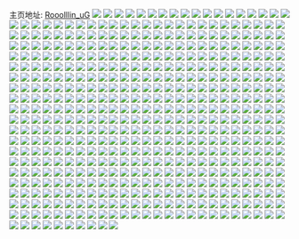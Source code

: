 主页地址: [Rooolllin_uG](https://weibo.com/u/6023566792) 
![](https://wx4.sinaimg.cn/mw2000/006zEgT6ly1h9jhu67exhj30u01syq87.jpg) 
![](https://wx4.sinaimg.cn/mw2000/006zEgT6ly1h8wgdpa8ezj30u01he480.jpg) 
![](https://wx4.sinaimg.cn/mw2000/006zEgT6ly1h8wgdpn6saj30u01hdguq.jpg) 
![](https://wx4.sinaimg.cn/mw2000/006zEgT6ly1h8wgdq100tj30u01hdk0t.jpg) 
![](https://wx4.sinaimg.cn/mw2000/006zEgT6ly1h8wgdqebq6j30u01hcdpf.jpg) 
![](https://wx4.sinaimg.cn/mw2000/006zEgT6ly1h8wgdqp7wwj30u01hd120.jpg) 
![](https://wx4.sinaimg.cn/mw2000/006zEgT6ly1h8vi0kb7nsj30u0191n43.jpg) 
![](https://wx4.sinaimg.cn/mw2000/006zEgT6ly1h8vi0ko0rwj30u01hcqaw.jpg) 
![](https://wx4.sinaimg.cn/mw2000/006zEgT6ly1h8vi0jz0c9j30u01hcaiv.jpg) 
![](https://wx4.sinaimg.cn/mw2000/006zEgT6ly1h8vi0kyejnj30u01hcjzp.jpg) 
![](https://wx4.sinaimg.cn/mw2000/006zEgT6ly1h8tuidoq01j30u05t04qp.jpg) 
![](https://wx4.sinaimg.cn/mw2000/006zEgT6ly1h8tuief4jqj30u05mohdt.jpg) 
![](https://wx4.sinaimg.cn/mw2000/006zEgT6ly1h8tuifnh0gj30u06w2kjl.jpg) 
![](https://wx4.sinaimg.cn/mw2000/006zEgT6ly1h8tuige61kj30u04on4qp.jpg) 
![](https://wx4.sinaimg.cn/mw2000/006zEgT6ly1h8tuicgjerj30u05bab29.jpg) 
![](https://wx4.sinaimg.cn/mw2000/006zEgT6ly1h8tuih4ugjj30so7psqv5.jpg) 
![](https://wx4.sinaimg.cn/mw2000/006zEgT6ly1h8tuihpcypj30u04u67wh.jpg) 
![](https://wx4.sinaimg.cn/mw2000/006zEgT6ly1h8tuiib3uhj30u050j4qp.jpg) 
![](https://wx4.sinaimg.cn/mw2000/006zEgT6ly1h8tuiin8q9j30u01tl48p.jpg) 
![](https://wx4.sinaimg.cn/mw2000/006zEgT6ly1h8t6udh1btj30u01sy110.jpg) 
![](https://wx4.sinaimg.cn/mw2000/006zEgT6ly1h8mfc9yn4bj30u0191aez.jpg) 
![](https://wx4.sinaimg.cn/mw2000/006zEgT6ly1h8mfcakjy1j30u0191gqn.jpg) 
![](https://wx4.sinaimg.cn/mw2000/006zEgT6ly1h8mfc9qcymj30u01910xr.jpg) 
![](https://wx4.sinaimg.cn/mw2000/006zEgT6ly1h8mfca6ag9j30u0191wk0.jpg) 
![](https://wx4.sinaimg.cn/mw2000/006zEgT6ly1h8mfcasmvuj30u02c749d.jpg) 
![](https://wx4.sinaimg.cn/mw2000/006zEgT6ly1h8mfcb3xmfj30u0191afq.jpg) 
![](https://wx4.sinaimg.cn/mw2000/006zEgT6ly1h8mfcbbc1wj30u0191tdq.jpg) 
![](https://wx4.sinaimg.cn/mw2000/006zEgT6ly1h8mfcbhcbej30u0191gqq.jpg) 
![](https://wx4.sinaimg.cn/mw2000/006zEgT6ly1h8mfcboco1j30u0192af2.jpg) 
![](https://wx4.sinaimg.cn/mw2000/006zEgT6ly1h8fg20mrgqj30wi0hy7d1.jpg) 
![](https://wx4.sinaimg.cn/mw2000/006zEgT6ly1h8d0o6sn73j30u0140n4c.jpg) 
![](https://wx4.sinaimg.cn/mw2000/006zEgT6ly1h8d0o71f8mj30u0140wlo.jpg) 
![](https://wx4.sinaimg.cn/mw2000/006zEgT6ly1h8d0o7ftoyj30u014045t.jpg) 
![](https://wx4.sinaimg.cn/mw2000/006zEgT6ly1h8d0o6j3i5j30u0140tfg.jpg) 
![](https://wx4.sinaimg.cn/mw2000/006zEgT6ly1h8d0o7q8v3j30u0140gsu.jpg) 
![](https://wx4.sinaimg.cn/mw2000/006zEgT6ly1h8d0o822ijj30u0140dn9.jpg) 
![](https://wx4.sinaimg.cn/mw2000/006zEgT6ly1h8d0o8bwu6j30u0140aiz.jpg) 
![](https://wx4.sinaimg.cn/mw2000/006zEgT6ly1h8d0o8mvpkj30u014045w.jpg) 
![](https://wx4.sinaimg.cn/mw2000/006zEgT6ly1h8d0o9jq2xj30u0197acq.jpg) 
![](https://wx4.sinaimg.cn/mw2000/006zEgT6ly1h8d0o9y1s0j30u00u0why.jpg) 
![](https://wx4.sinaimg.cn/mw2000/006zEgT6ly1h8d0oa7hi2j30u0191tc3.jpg) 
![](https://wx4.sinaimg.cn/mw2000/006zEgT6ly1h8d0oah7zaj30u01400yp.jpg) 
![](https://wx4.sinaimg.cn/mw2000/006zEgT6ly1h8d0oapyrfj30u0140tf7.jpg) 
![](https://wx4.sinaimg.cn/mw2000/006zEgT6ly1h7ucoxz7l9j30sg0sgq68.jpg) 
![](https://wx4.sinaimg.cn/mw2000/006zEgT6ly1h7le44exfhj320m30y7wh.jpg) 
![](https://wx4.sinaimg.cn/mw2000/006zEgT6ly1h7le46j6uoj31mh2fq4qp.jpg) 
![](https://wx4.sinaimg.cn/mw2000/006zEgT6ly1h7le47hzvdj31mj2fse1c.jpg) 
![](https://wx4.sinaimg.cn/mw2000/006zEgT6ly1h7le48pog2j323u35se81.jpg) 
![](https://wx4.sinaimg.cn/mw2000/006zEgT6ly1h7le439o26j320y31hhdt.jpg) 
![](https://wx4.sinaimg.cn/mw2000/006zEgT6ly1h7le49n3u9j31uo2s27wh.jpg) 
![](https://wx4.sinaimg.cn/mw2000/006zEgT6ly1h7le4aq7m9j323u35s4qp.jpg) 
![](https://wx4.sinaimg.cn/mw2000/006zEgT6ly1h7le4bqa7qj31hv28t7oe.jpg) 
![](https://wx4.sinaimg.cn/mw2000/006zEgT6ly1h7le4cksayj31if29nnh8.jpg) 
![](https://wx4.sinaimg.cn/mw2000/006zEgT6ly1h6upefux8nj30u0191abv.jpg) 
![](https://wx4.sinaimg.cn/mw2000/006zEgT6ly1h6upeg5aq7j30u0191wgh.jpg) 
![](https://wx4.sinaimg.cn/mw2000/006zEgT6ly1h6upegg8zpj30u0191jxw.jpg) 
![](https://wx4.sinaimg.cn/mw2000/006zEgT6ly1h6upegyr6jj30u0191wg5.jpg) 
![](https://wx4.sinaimg.cn/mw2000/006zEgT6ly1h6upeh90wij30u0191n28.jpg) 
![](https://wx4.sinaimg.cn/mw2000/006zEgT6ly1h6upehkj3zj30u0191n23.jpg) 
![](https://wx4.sinaimg.cn/mw2000/006zEgT6ly1h6upei8yx3j30u0191afh.jpg) 
![](https://wx4.sinaimg.cn/mw2000/006zEgT6ly1h6upeincaej30u0190n2v.jpg) 
![](https://wx4.sinaimg.cn/mw2000/006zEgT6ly1h6upej523pj30u01910ui.jpg) 
![](https://wx4.sinaimg.cn/mw2000/006zEgT6ly1h6upekbw7zj30u0693gwo.jpg) 
![](https://wx4.sinaimg.cn/mw2000/006zEgT6ly1h6upelmamfj30u0693wnw.jpg) 
![](https://wx4.sinaimg.cn/mw2000/006zEgT6ly1h6upemxxm4j30u06931kx.jpg) 
![](https://wx4.sinaimg.cn/mw2000/006zEgT6ly1h6upepopc4j30u06921kx.jpg) 
![](https://wx4.sinaimg.cn/mw2000/006zEgT6ly1h6upefdxrij30u03r218n.jpg) 
![](https://wx4.sinaimg.cn/mw2000/006zEgT6ly1h6upeqcqj2j30u03qvdxb.jpg) 
![](https://wx4.sinaimg.cn/mw2000/006zEgT6ly1h6upeqxbeaj30u01o6n5d.jpg) 
![](https://wx4.sinaimg.cn/mw2000/006zEgT6ly1h6uperjauoj30u01ocn08.jpg) 
![](https://wx4.sinaimg.cn/mw2000/006zEgT6ly1h6upeocfhuj30u01oigvn.jpg) 
![](https://wx4.sinaimg.cn/mw2000/006zEgT6ly1h6s6r3s34yj30up1a2qhn.jpg) 
![](https://wx4.sinaimg.cn/mw2000/006zEgT6ly1h6s6r4dw86j30ui19r7i9.jpg) 
![](https://wx4.sinaimg.cn/mw2000/006zEgT6ly1h6s6r57lyrj31a61pkkge.jpg) 
![](https://wx4.sinaimg.cn/mw2000/006zEgT6ly1h6s6r62wsij31b61qwkhn.jpg) 
![](https://wx4.sinaimg.cn/mw2000/006zEgT6ly1h6cr8wcwwnj30u0140wi5.jpg) 
![](https://wx4.sinaimg.cn/mw2000/006zEgT6ly1h6cr8wqbjzj30u0140juy.jpg) 
![](https://wx4.sinaimg.cn/mw2000/006zEgT6ly1h6cr8x4lsjj30u0140gmc.jpg) 
![](https://wx4.sinaimg.cn/mw2000/006zEgT6ly1h6cr8w39xcj30sd11stbl.jpg) 
![](https://wx4.sinaimg.cn/mw2000/006zEgT6ly1h6cr8xetmoj30r610779e.jpg) 
![](https://wx4.sinaimg.cn/mw2000/006zEgT6ly1h6cr8xvnvrj30sr12dq89.jpg) 
![](https://wx4.sinaimg.cn/mw2000/006zEgT6ly1h6cr8y47uzj30u0140gmm.jpg) 
![](https://wx4.sinaimg.cn/mw2000/006zEgT6ly1h6cr8yfvs5j30rd10i0xe.jpg) 
![](https://wx4.sinaimg.cn/mw2000/006zEgT6ly1h6cr8ynr8kj30u0140dgj.jpg) 
![](https://wx4.sinaimg.cn/mw2000/006zEgT6ly1h5z3mgdjw7j30u01a1zo1.jpg) 
![](https://wx4.sinaimg.cn/mw2000/006zEgT6ly1h5z3mgqxq6j31d40u0tj4.jpg) 
![](https://wx4.sinaimg.cn/mw2000/006zEgT6ly1h5z3mh22zzj31900u0q68.jpg) 
![](https://wx4.sinaimg.cn/mw2000/006zEgT6ly1h5z3mhef9zj31900u0jz8.jpg) 
![](https://wx4.sinaimg.cn/mw2000/006zEgT6ly1h5z3mhluaej30u0191n58.jpg) 
![](https://wx4.sinaimg.cn/mw2000/006zEgT6ly1h5z3mhuoqsj30u0191gpv.jpg) 
![](https://wx4.sinaimg.cn/mw2000/006zEgT6ly1h5z3mjdeijj31910u0aer.jpg) 
![](https://wx4.sinaimg.cn/mw2000/006zEgT6ly1h5z3mfyghxj31900u0dk9.jpg) 
![](https://wx4.sinaimg.cn/mw2000/006zEgT6ly1h5z3mjlc8tj31910u0k00.jpg) 
![](https://wx4.sinaimg.cn/mw2000/006zEgT6ly1h5z3mjsl64j31910u0gvy.jpg) 
![](https://wx4.sinaimg.cn/mw2000/006zEgT6ly1h5z3mk2lisj30u0191gqo.jpg) 
![](https://wx4.sinaimg.cn/mw2000/006zEgT6ly1h5z3mkarwqj30u0140wfr.jpg) 
![](https://wx4.sinaimg.cn/mw2000/006zEgT6ly1h5z3mklr5fj30u0190jtt.jpg) 
![](https://wx4.sinaimg.cn/mw2000/006zEgT6ly1h5z3mkw6kbj30u0191wgm.jpg) 
![](https://wx4.sinaimg.cn/mw2000/006zEgT6ly1h5z3ml8z1pj30u0191mzm.jpg) 
![](https://wx4.sinaimg.cn/mw2000/006zEgT6ly1h5z3mljnfdj31910u07am.jpg) 
![](https://wx4.sinaimg.cn/mw2000/006zEgT6ly1h5z3mlsw7rj31910u0wn1.jpg) 
![](https://wx4.sinaimg.cn/mw2000/006zEgT6ly1h5z3mm7mqwj30u019141l.jpg) 
![](https://wx4.sinaimg.cn/mw2000/006zEgT6ly1h5z39kps9lj30sd0sdmxx.jpg) 
![](https://wx4.sinaimg.cn/mw2000/006zEgT6ly1h5u8pwve1yj314g0m8dly.jpg) 
![](https://wx4.sinaimg.cn/mw2000/006zEgT6ly1h5sox1q02cj30u0190dp3.jpg) 
![](https://wx4.sinaimg.cn/mw2000/006zEgT6ly1h5sfnh3hkdj30u010qwmd.jpg) 
![](https://wx4.sinaimg.cn/mw2000/006zEgT6ly1h5nweuesdmj30n00zxn0n.jpg) 
![](https://wx4.sinaimg.cn/mw2000/006zEgT6ly1h5kfwy6155j30n00hbq4w.jpg) 
![](https://wx4.sinaimg.cn/mw2000/006zEgT6ly1h5kfwxwwphj30n00b4wfl.jpg) 
![](https://wx4.sinaimg.cn/mw2000/006zEgT6ly1h5ixl3jeo7j30qf1ay78j.jpg) 
![](https://wx4.sinaimg.cn/mw2000/006zEgT6gy1h55csj6ie8j30u00u0jvy.jpg) 
![](https://wx4.sinaimg.cn/mw2000/006zEgT6gy1h54ctsoqm4j30n00f60ui.jpg) 
![](https://wx4.sinaimg.cn/mw2000/006zEgT6gy1h51z7jd6csj30sc0scwgw.jpg) 
![](https://wx4.sinaimg.cn/mw2000/006zEgT6gy1h51z7jt747j30mt0mtdin.jpg) 
![](https://wx4.sinaimg.cn/mw2000/006zEgT6ly1h50zhrwa53j31fb24y4qp.jpg) 
![](https://wx4.sinaimg.cn/mw2000/006zEgT6ly1h50zhsxtdpj31fj25a4qp.jpg) 
![](https://wx4.sinaimg.cn/mw2000/006zEgT6ly1h50zhtkyc0j31fo25j1kx.jpg) 
![](https://wx4.sinaimg.cn/mw2000/006zEgT6ly1h50zhv4sjhj31fn25g4qp.jpg) 
![](https://wx4.sinaimg.cn/mw2000/006zEgT6ly1h50zhw24udj31fn25h4qp.jpg) 
![](https://wx4.sinaimg.cn/mw2000/006zEgT6ly1h50zhr1gssj31fa24x4qp.jpg) 
![](https://wx4.sinaimg.cn/mw2000/006zEgT6ly1h50zhwwfavj31g52684qp.jpg) 
![](https://wx4.sinaimg.cn/mw2000/006zEgT6ly1h50zhxk5gtj31f124j1kx.jpg) 
![](https://wx4.sinaimg.cn/mw2000/006zEgT6gy1h4xdblya2vj33402c0qv6.jpg) 
![](https://wx4.sinaimg.cn/mw2000/006zEgT6gy1h4xdbosxppj33402c0npe.jpg) 
![](https://wx4.sinaimg.cn/mw2000/006zEgT6gy1h4xdbsk8xlj33402c0qv6.jpg) 
![](https://wx4.sinaimg.cn/mw2000/006zEgT6ly1h4upnwn6r2j31y01gib29.jpg) 
![](https://wx4.sinaimg.cn/mw2000/006zEgT6ly1h4upnz03j9j3263263npe.jpg) 
![](https://wx4.sinaimg.cn/mw2000/006zEgT6ly1h4upnvaal5j31xx1xxhdu.jpg) 
![](https://wx4.sinaimg.cn/mw2000/006zEgT6ly1h4ufxyza5zj30er04i3yt.jpg) 
![](https://wx4.sinaimg.cn/mw2000/006zEgT6ly1h4torvhomcj30u018yqbb.jpg) 
![](https://wx4.sinaimg.cn/mw2000/006zEgT6ly1h4torw2lc7j30u018ygtt.jpg) 
![](https://wx4.sinaimg.cn/mw2000/006zEgT6ly1h4torwlgdjj30u0190tgu.jpg) 
![](https://wx4.sinaimg.cn/mw2000/006zEgT6ly1h4torxvd4bj30u019011a.jpg) 
![](https://wx4.sinaimg.cn/mw2000/006zEgT6ly1h4torz1vq2j30u01907cj.jpg) 
![](https://wx4.sinaimg.cn/mw2000/006zEgT6ly1h4kmh85r05j30cw06wt9e.jpg) 
![](https://wx4.sinaimg.cn/mw2000/006zEgT6ly1h4kgt7nhilj30lo12i43t.jpg) 
![](https://wx4.sinaimg.cn/mw2000/006zEgT6ly1h4g17chu95j30u00u0tdp.jpg) 
![](https://wx4.sinaimg.cn/mw2000/006zEgT6gy1h4eksf1h95j314j202h28.jpg) 
![](https://wx4.sinaimg.cn/mw2000/006zEgT6gy1h4eksg9fhvj314r20h7md.jpg) 
![](https://wx4.sinaimg.cn/mw2000/006zEgT6gy1h4eksgts2hj316l23ph5d.jpg) 
![](https://wx4.sinaimg.cn/mw2000/006zEgT6gy1h4ekseb8frj315921dh5n.jpg) 
![](https://wx4.sinaimg.cn/mw2000/006zEgT6ly1h4ad79c9x8j319z29q1f6.jpg) 
![](https://wx4.sinaimg.cn/mw2000/006zEgT6ly1h48ym8795xj315v15vtmv.jpg) 
![](https://wx4.sinaimg.cn/mw2000/006zEgT6ly1h41r8fcq3zj3195195tn1.jpg) 
![](https://wx4.sinaimg.cn/mw2000/006zEgT6ly1h3zq8k5dvzj30so0soq6o.jpg) 
![](https://wx4.sinaimg.cn/mw2000/006zEgT6ly1h3xg4572swj311t1hf4qp.jpg) 
![](https://wx4.sinaimg.cn/mw2000/006zEgT6ly1h3xg44478bj311t1hfe81.jpg) 
![](https://wx4.sinaimg.cn/mw2000/006zEgT6ly1h3xg4618qwj32c02c0hdt.jpg) 
![](https://wx4.sinaimg.cn/mw2000/006zEgT6ly1h3xg46iwrij30u00z9wmt.jpg) 
![](https://wx4.sinaimg.cn/mw2000/006zEgT6ly1h3kih0z07cj30jl0yt439.jpg) 
![](https://wx4.sinaimg.cn/mw2000/006zEgT6ly1h3kih0cmdrj30kw115tfl.jpg) 
![](https://wx4.sinaimg.cn/mw2000/006zEgT6ly1h3kih1os7uj30cv0uq41v.jpg) 
![](https://wx4.sinaimg.cn/mw2000/006zEgT6ly1h3kih20adnj30cj0r2dim.jpg) 
![](https://wx4.sinaimg.cn/mw2000/006zEgT6ly1h3kih2m0cfj30g00sg42r.jpg) 
![](https://wx4.sinaimg.cn/mw2000/006zEgT6ly1h3ev2w5a2gj314b1zoh9h.jpg) 
![](https://wx4.sinaimg.cn/mw2000/006zEgT6ly1h3ev2vocx4j315y22lx6k.jpg) 
![](https://wx4.sinaimg.cn/mw2000/006zEgT6ly1h3ev2wjhdyj30pp12j104.jpg) 
![](https://wx4.sinaimg.cn/mw2000/006zEgT6ly1h3ev2wzwhnj30sf16m0zp.jpg) 
![](https://wx4.sinaimg.cn/mw2000/006zEgT6ly1h3ev2xcj2rj30ms1cu107.jpg) 
![](https://wx4.sinaimg.cn/mw2000/006zEgT6ly1h3ev3870rfj317t17tk42.jpg) 
![](https://wx4.sinaimg.cn/mw2000/006zEgT6ly1h3ev38hwofj311y1bgwsh.jpg) 
![](https://wx4.sinaimg.cn/mw2000/006zEgT6ly1h3ev393a5uj30zh18c14c.jpg) 
![](https://wx4.sinaimg.cn/mw2000/006zEgT6ly1h3ev39ia76j30lb0sgwks.jpg) 
![](https://wx4.sinaimg.cn/mw2000/006zEgT6ly1h3934m1ojfj311x11xaeh.jpg) 
![](https://wx4.sinaimg.cn/mw2000/006zEgT6ly1h3934z1fl3j3341341b2a.jpg) 
![](https://wx4.sinaimg.cn/mw2000/006zEgT6ly1h3935afjvsj32c02c04qs.jpg) 
![](https://wx4.sinaimg.cn/mw2000/006zEgT6ly1h3935cjqasj30ns0nsk0d.jpg) 
![](https://wx4.sinaimg.cn/mw2000/006zEgT6ly1h2w2as71llj30wp17lgre.jpg) 
![](https://wx4.sinaimg.cn/mw2000/006zEgT6ly1h2w2asl4o2j30uw156433.jpg) 
![](https://wx4.sinaimg.cn/mw2000/006zEgT6ly1h2w2asyyp8j30r6107459.jpg) 
![](https://wx4.sinaimg.cn/mw2000/006zEgT6ly1h2w2atdnjyj30sr12d11b.jpg) 
![](https://wx4.sinaimg.cn/mw2000/006zEgT6ly1h2w2atnqtej30vr16cafo.jpg) 
![](https://wx4.sinaimg.cn/mw2000/006zEgT6ly1h2w2au2fmej30uo14wdlg.jpg) 
![](https://wx4.sinaimg.cn/mw2000/006zEgT6ly1h2w2auf21fj30sd11std1.jpg) 
![](https://wx4.sinaimg.cn/mw2000/006zEgT6ly1h2w2aurdijj30rd10i7af.jpg) 
![](https://wx4.sinaimg.cn/mw2000/006zEgT6ly1h2w2av3vhpj30wn17jteo.jpg) 
![](https://wx4.sinaimg.cn/mw2000/006zEgT6ly1h2w2avfaudj30vv16hgqs.jpg) 
![](https://wx4.sinaimg.cn/mw2000/006zEgT6ly1h2w2avscopj30su12ftg1.jpg) 
![](https://wx4.sinaimg.cn/mw2000/006zEgT6ly1h2w2aw4szcj30qh0za0zh.jpg) 
![](https://wx4.sinaimg.cn/mw2000/006zEgT6ly1h2qkctl1m5j318o1v04jx.jpg) 
![](https://wx4.sinaimg.cn/mw2000/006zEgT6ly1h2qkctybxkj30wf1cnqcs.jpg) 
![](https://wx4.sinaimg.cn/mw2000/006zEgT6ly1h2qkcub6rfj30w71cbdog.jpg) 
![](https://wx4.sinaimg.cn/mw2000/006zEgT6ly1h2qkcuv2c3j31b01yinfk.jpg) 
![](https://wx4.sinaimg.cn/mw2000/006zEgT6ly1h2qkcv8jimj30w61c97cv.jpg) 
![](https://wx4.sinaimg.cn/mw2000/006zEgT6ly1h2qkcvkiiuj30vs1boqb6.jpg) 
![](https://wx4.sinaimg.cn/mw2000/006zEgT6ly1h2qkcx6gmvj31ip32lx6q.jpg) 
![](https://wx4.sinaimg.cn/mw2000/006zEgT6ly1h2qkcxpovlj312k12k7hw.jpg) 
![](https://wx4.sinaimg.cn/mw2000/006zEgT6ly1h2qkcy96u4j30sg0sg7ce.jpg) 
![](https://wx4.sinaimg.cn/mw2000/006zEgT6ly1h2qkcyu7tmj311p1ebwu1.jpg) 
![](https://wx4.sinaimg.cn/mw2000/006zEgT6ly1h2qkczsh0hj313e1gl7lh.jpg) 
![](https://wx4.sinaimg.cn/mw2000/006zEgT6ly1h2qkd15qbtj31kv1kw1kx.jpg) 
![](https://wx4.sinaimg.cn/mw2000/006zEgT6ly1h2qkd2e3l7j31kw1kwno3.jpg) 
![](https://wx4.sinaimg.cn/mw2000/006zEgT6ly1h2qkd43j2hj31kv1kwu0m.jpg) 
![](https://wx4.sinaimg.cn/mw2000/006zEgT6ly1h2qkct2b8vj31kw1kwhbz.jpg) 
![](https://wx4.sinaimg.cn/mw2000/006zEgT6ly1h2limsqmc1j32bo33hqv5.jpg) 
![](https://wx4.sinaimg.cn/mw2000/006zEgT6ly1h2limufj4fj32b933lu0x.jpg) 
![](https://wx4.sinaimg.cn/mw2000/006zEgT6ly1h2limrp1mvj32c0340x6p.jpg) 
![](https://wx4.sinaimg.cn/mw2000/006zEgT6ly1h2limuypl8j30nl0vggrd.jpg) 
![](https://wx4.sinaimg.cn/mw2000/006zEgT6ly1h2limv9jgkj30o50w7tei.jpg) 
![](https://wx4.sinaimg.cn/mw2000/006zEgT6ly1h2limvslkyj30mu0ugwjn.jpg) 
![](https://wx4.sinaimg.cn/mw2000/006zEgT6ly1h2limw5x16j30ms0uejwh.jpg) 
![](https://wx4.sinaimg.cn/mw2000/006zEgT6ly1h2ksbktucjj30n01dsaq4.jpg) 
![](https://wx4.sinaimg.cn/mw2000/006zEgT6ly1h2g7paahohj31471z3e2i.jpg) 
![](https://wx4.sinaimg.cn/mw2000/006zEgT6ly1h2g7pmvz9sj314q1ysttp.jpg) 
![](https://wx4.sinaimg.cn/mw2000/006zEgT6ly1h2g7pf4v7lj30tp1ebk1a.jpg) 
![](https://wx4.sinaimg.cn/mw2000/006zEgT6ly1h2g7phbv8wj30rh1a2wnb.jpg) 
![](https://wx4.sinaimg.cn/mw2000/006zEgT6ly1h2g7p6igrcj31ke1ke7wh.jpg) 
![](https://wx4.sinaimg.cn/mw2000/006zEgT6ly1h2g7pjjjkij31ln1ln4qp.jpg) 
![](https://wx4.sinaimg.cn/mw2000/006zEgT6ly1h2g7pl2mhwj30xm1ef19s.jpg) 
![](https://wx4.sinaimg.cn/mw2000/006zEgT6ly1h2g7pdzmwlj30w61cah1v.jpg) 
![](https://wx4.sinaimg.cn/mw2000/006zEgT6ly1h2g7plrb0ej30ut1a813h.jpg) 
![](https://wx4.sinaimg.cn/mw2000/006zEgT6ly1h28xd0ycdjj31kw1kwk3r.jpg) 
![](https://wx4.sinaimg.cn/mw2000/006zEgT6ly1h1zygr3wohj30c80bpgls.jpg) 
![](https://wx4.sinaimg.cn/mw2000/006zEgT6ly1h1znfpbxaoj30gs0xvafo.jpg) 
![](https://wx4.sinaimg.cn/mw2000/006zEgT6ly1h1wooea4n9j323a21ub29.jpg) 
![](https://wx4.sinaimg.cn/mw2000/006zEgT6ly1h1uamrzyf7j315d15d11e.jpg) 
![](https://wx4.sinaimg.cn/mw2000/006zEgT6ly1h1uamsp4prj310710749t.jpg) 
![](https://wx4.sinaimg.cn/mw2000/006zEgT6ly1h1uamt389aj313d13ddp1.jpg) 
![](https://wx4.sinaimg.cn/mw2000/006zEgT6ly1h1uamuu3mfj31sr2p41ky.jpg) 
![](https://wx4.sinaimg.cn/mw2000/006zEgT6ly1h1uamwlpehj31po2ki7wi.jpg) 
![](https://wx4.sinaimg.cn/mw2000/006zEgT6ly1h1uamxok3vj31ne2h3u0x.jpg) 
![](https://wx4.sinaimg.cn/mw2000/006zEgT6ly1h1uamyft4bj31fp25jhdt.jpg) 
![](https://wx4.sinaimg.cn/mw2000/006zEgT6ly1h1uamtrq4dj31fn25g7wh.jpg) 
![](https://wx4.sinaimg.cn/mw2000/006zEgT6ly1h1u5gq5piuj31sd2oke81.jpg) 
![](https://wx4.sinaimg.cn/mw2000/006zEgT6ly1h1u5gr6kcbj31rw2nve81.jpg) 
![](https://wx4.sinaimg.cn/mw2000/006zEgT6ly1h1u5gryoc7j31t12pkhdt.jpg) 
![](https://wx4.sinaimg.cn/mw2000/006zEgT6ly1h1u5gsysswj31lz2eyu0x.jpg) 
![](https://wx4.sinaimg.cn/mw2000/006zEgT6ly1h1u5gu3ju0j31mb2fgx6p.jpg) 
![](https://wx4.sinaimg.cn/mw2000/006zEgT6ly1h1u5gvaaw5j31oz2jh7wi.jpg) 
![](https://wx4.sinaimg.cn/mw2000/006zEgT6ly1h1u5gwit0ij31pn2kg7wi.jpg) 
![](https://wx4.sinaimg.cn/mw2000/006zEgT6ly1h1u5gxmt9hj31qt2m71ky.jpg) 
![](https://wx4.sinaimg.cn/mw2000/006zEgT6ly1h1u5gyudjij31qy2mg7wi.jpg) 
![](https://wx4.sinaimg.cn/mw2000/006zEgT6ly1h1u5h325ngj31o62i91ky.jpg) 
![](https://wx4.sinaimg.cn/mw2000/006zEgT6ly1h1u5h4lcwlj31pl2kdu0x.jpg) 
![](https://wx4.sinaimg.cn/mw2000/006zEgT6ly1h1u5h6e0jjj31mi2fr000.jpg) 
![](https://wx4.sinaimg.cn/mw2000/006zEgT6ly1h1u5h7ptufj31pi2k9x6p.jpg) 
![](https://wx4.sinaimg.cn/mw2000/006zEgT6ly1h1u5ha7k0vj31mj2ftx6p.jpg) 
![](https://wx4.sinaimg.cn/mw2000/006zEgT6ly1h1u5hbp1xgj31ql2lvb29.jpg) 
![](https://wx4.sinaimg.cn/mw2000/006zEgT6ly1h1u5h1xdjhj31pm2kf4qp.jpg) 
![](https://wx4.sinaimg.cn/mw2000/006zEgT6ly1h1u5hcrtnrj31nh2h7x6p.jpg) 
![](https://wx4.sinaimg.cn/mw2000/006zEgT6ly1h1u5hf0un7j31p52jq7wi.jpg) 
![](https://wx4.sinaimg.cn/mw2000/006zEgT6ly1h1nfw2x5e0j30fh0rjq5d.jpg) 
![](https://wx4.sinaimg.cn/mw2000/006zEgT6ly1h1nfw38t8wj30fl0rq76n.jpg) 
![](https://wx4.sinaimg.cn/mw2000/006zEgT6ly1h1nfw3fkn9j30gl0tiwh6.jpg) 
![](https://wx4.sinaimg.cn/mw2000/006zEgT6ly1h1nfw3svqaj30hr0vkadr.jpg) 
![](https://wx4.sinaimg.cn/mw2000/006zEgT6ly1h1nfw43sxyj30hh0v2775.jpg) 
![](https://wx4.sinaimg.cn/mw2000/006zEgT6ly1h1nfw2jigcj30hj0v5mzy.jpg) 
![](https://wx4.sinaimg.cn/mw2000/006zEgT6ly1h1nfw4ej02j30hh0v2juc.jpg) 
![](https://wx4.sinaimg.cn/mw2000/006zEgT6ly1h1nfw4qla5j30gk0tfq5g.jpg) 
![](https://wx4.sinaimg.cn/mw2000/006zEgT6ly1h1nfw51e56j30h10u9ju1.jpg) 
![](https://wx4.sinaimg.cn/mw2000/006zEgT6ly1h1nfw5buyxj30ho0ve41a.jpg) 
![](https://wx4.sinaimg.cn/mw2000/006zEgT6ly1h1nfw5kubzj30ha0uqacw.jpg) 
![](https://wx4.sinaimg.cn/mw2000/006zEgT6ly1h1nfw5ti9qj30f80r2gny.jpg) 
![](https://wx4.sinaimg.cn/mw2000/006zEgT6ly1h1f5cisvzvj314s20iqf5.jpg) 
![](https://wx4.sinaimg.cn/mw2000/006zEgT6ly1h1f5chzjuej30n915cdmi.jpg) 
![](https://wx4.sinaimg.cn/mw2000/006zEgT6ly1h1drskw2dgj30uu1ivajy.jpg) 
![](https://wx4.sinaimg.cn/mw2000/006zEgT6ly1h1drslf2ibj30w01kwwmv.jpg) 
![](https://wx4.sinaimg.cn/mw2000/006zEgT6ly1h1drslshosj30tg1gd7d0.jpg) 
![](https://wx4.sinaimg.cn/mw2000/006zEgT6ly1h1drsma2w3j30rf1crn4d.jpg) 
![](https://wx4.sinaimg.cn/mw2000/006zEgT6ly1h1drsmtperj30tf1gazu6.jpg) 
![](https://wx4.sinaimg.cn/mw2000/006zEgT6ly1h1drskekgrj30rs1de7bs.jpg) 
![](https://wx4.sinaimg.cn/mw2000/006zEgT6ly1h114eevbe7j31g31xg4qp.jpg) 
![](https://wx4.sinaimg.cn/mw2000/006zEgT6ly1h114el9s4ej31j421i7wh.jpg) 
![](https://wx4.sinaimg.cn/mw2000/006zEgT6ly1h114ekjv84j31h61yw4qp.jpg) 
![](https://wx4.sinaimg.cn/mw2000/006zEgT6ly1h114ehfanfj31h41ytb29.jpg) 
![](https://wx4.sinaimg.cn/mw2000/006zEgT6ly1h114egnb0rj31h11yphdt.jpg) 
![](https://wx4.sinaimg.cn/mw2000/006zEgT6ly1h114eju5xtj31gw1yie81.jpg) 
![](https://wx4.sinaimg.cn/mw2000/006zEgT6ly1h114eixwj3j31gn1y84qp.jpg) 
![](https://wx4.sinaimg.cn/mw2000/006zEgT6ly1h114efrp5nj31de1tw4qp.jpg) 
![](https://wx4.sinaimg.cn/mw2000/006zEgT6ly1h114ei88c8j31hl1zgb29.jpg) 
![](https://wx4.sinaimg.cn/mw2000/006zEgT6ly1h0r51z1hxug30hs0fdkjp.jpg) 
![](https://wx4.sinaimg.cn/mw2000/006zEgT6ly1h0r521t4wjg30m80j4kjq.jpg) 
![](https://wx4.sinaimg.cn/mw2000/006zEgT6ly1h0r525gm2hg30ts0oinpk.jpg) 
![](https://wx4.sinaimg.cn/mw2000/006zEgT6ly1h0r527k76qg30dw0dwqv8.jpg) 
![](https://wx4.sinaimg.cn/mw2000/006zEgT6ly1h0r529uh7tg30qe0c1b2e.jpg) 
![](https://wx4.sinaimg.cn/mw2000/006zEgT6ly1h0r52ca7l3g30dc09kx6r.jpg) 
![](https://wx4.sinaimg.cn/mw2000/006zEgT6ly1h0r52etaorg30go0d2u10.jpg) 
![](https://wx4.sinaimg.cn/mw2000/006zEgT6ly1h0r516z75bg30jl0etu15.jpg) 
![](https://wx4.sinaimg.cn/mw2000/006zEgT6ly1h0r52id789g30m80iue89.jpg) 
![](https://wx4.sinaimg.cn/mw2000/006zEgT6ly1h0oo0nlbplj30yo1a8gwe.jpg) 
![](https://wx4.sinaimg.cn/mw2000/006zEgT6ly1h0oo0ml9uzj311i1e04b1.jpg) 
![](https://wx4.sinaimg.cn/mw2000/006zEgT6ly1h0l10gojnuj31ph31bqv5.jpg) 
![](https://wx4.sinaimg.cn/mw2000/006zEgT6ly1h0l10isn14j32682pse82.jpg) 
![](https://wx4.sinaimg.cn/mw2000/006zEgT6ly1h0l10l7vvaj327y2rxkjm.jpg) 
![](https://wx4.sinaimg.cn/mw2000/006zEgT6ly1h0l10ms6yuj32c02x01ky.jpg) 
![](https://wx4.sinaimg.cn/mw2000/006zEgT6ly1h0l10p5gbtj32c02x0b2b.jpg) 
![](https://wx4.sinaimg.cn/mw2000/006zEgT6ly1h0l10qrtwfj329z2uhx6p.jpg) 
![](https://wx4.sinaimg.cn/mw2000/006zEgT6ly1h0l10sf9nnj329d2tpx6p.jpg) 
![](https://wx4.sinaimg.cn/mw2000/006zEgT6ly1h0l10u4g8fj32a42unx6p.jpg) 
![](https://wx4.sinaimg.cn/mw2000/006zEgT6ly1h0l10wern0j32c02x01ky.jpg) 
![](https://wx4.sinaimg.cn/mw2000/006zEgT6ly1h0l10y3t00j32c02x0e82.jpg) 
![](https://wx4.sinaimg.cn/mw2000/006zEgT6ly1h0l11020nhj32c02x07wi.jpg) 
![](https://wx4.sinaimg.cn/mw2000/006zEgT6ly1h0l111yieaj32922tc4qq.jpg) 
![](https://wx4.sinaimg.cn/mw2000/006zEgT6ly1h0l1141rkhj32542oe1ky.jpg) 
![](https://wx4.sinaimg.cn/mw2000/006zEgT6ly1h0l115ei40j32c03401ky.jpg) 
![](https://wx4.sinaimg.cn/mw2000/006zEgT6ly1h0l118ro0aj329d2tpqv6.jpg) 
![](https://wx4.sinaimg.cn/mw2000/006zEgT6ly1h0l10fdl0cj329o2u3x6q.jpg) 
![](https://wx4.sinaimg.cn/mw2000/006zEgT6ly1h0l11b41gej325m2p0e82.jpg) 
![](https://wx4.sinaimg.cn/mw2000/006zEgT6ly1h0kvpnfn4oj31kf1kf7uz.jpg) 
![](https://wx4.sinaimg.cn/mw2000/006zEgT6ly1h0crzxqot8j31y92xdhdt.jpg) 
![](https://wx4.sinaimg.cn/mw2000/006zEgT6ly1h0crzywjcjj31wo2v0b29.jpg) 
![](https://wx4.sinaimg.cn/mw2000/006zEgT6ly1h0cs012ttej31un2rz4qp.jpg) 
![](https://wx4.sinaimg.cn/mw2000/006zEgT6ly1h0crzwv9jwj31mp2g17wh.jpg) 
![](https://wx4.sinaimg.cn/mw2000/006zEgT6ly1h0cs008zhmj31vz2tzqv5.jpg) 
![](https://wx4.sinaimg.cn/mw2000/006zEgT6ly1h0cs023kg5j31nd2h27wh.jpg) 
![](https://wx4.sinaimg.cn/mw2000/006zEgT6ly1h0cs04aqs7j31zg2z61ky.jpg) 
![](https://wx4.sinaimg.cn/mw2000/006zEgT6ly1h0cs0576p7j31wx2vee81.jpg) 
![](https://wx4.sinaimg.cn/mw2000/006zEgT6ly1h0cs05wks1j31f424oh70.jpg) 
![](https://wx4.sinaimg.cn/mw2000/006zEgT6ly1h0c01xx1y2j30jy0cjtbd.jpg) 
![](https://wx4.sinaimg.cn/mw2000/006zEgT6ly1h08ifiyk2gj32c0340qv5.jpg) 
![](https://wx4.sinaimg.cn/mw2000/006zEgT6ly1h08ifsg6wgj32c0340npd.jpg) 
![](https://wx4.sinaimg.cn/mw2000/006zEgT6ly1h06woar4nwj30n008jdh7.jpg) 
![](https://wx4.sinaimg.cn/mw2000/006zEgT6ly1h067oq0f8ij30js0wwn50.jpg) 
![](https://wx4.sinaimg.cn/mw2000/006zEgT6ly1h000gwktt2j30rj0ycdkw.jpg) 
![](https://wx4.sinaimg.cn/mw2000/006zEgT6ly1gzxn0rwxplj30ze1eo7l6.jpg) 
![](https://wx4.sinaimg.cn/mw2000/006zEgT6ly1gzxn0u4ck7j32bc334hdu.jpg) 
![](https://wx4.sinaimg.cn/mw2000/006zEgT6ly1gzxn0qpqoej31bu2fvkjl.jpg) 
![](https://wx4.sinaimg.cn/mw2000/006zEgT6ly1gzxn0w8xi6j325l2w0u0x.jpg) 
![](https://wx4.sinaimg.cn/mw2000/006zEgT6ly1gzxn0ywxj1j31xt334e83.jpg) 
![](https://wx4.sinaimg.cn/mw2000/006zEgT6ly1gzxn10naulj322e2zzu0x.jpg) 
![](https://wx4.sinaimg.cn/mw2000/006zEgT6ly1gzxn124x3ej314b2cwnpd.jpg) 
![](https://wx4.sinaimg.cn/mw2000/006zEgT6ly1gzxn1dh0fuj32bc3347wh.jpg) 
![](https://wx4.sinaimg.cn/mw2000/006zEgT6ly1gzxn1cmallj30l51o80yv.jpg) 
![](https://wx4.sinaimg.cn/mw2000/006zEgT6ly1gzwye6kj9dj32i91zdhdt.jpg) 
![](https://wx4.sinaimg.cn/mw2000/006zEgT6ly1gzwyeajpxpj325d25d1ky.jpg) 
![](https://wx4.sinaimg.cn/mw2000/006zEgT6ly1gzwye3fbs0j32bc2q87wi.jpg) 
![](https://wx4.sinaimg.cn/mw2000/006zEgT6ly1gzs5pgylekj31o0280e81.jpg) 
![](https://wx4.sinaimg.cn/mw2000/006zEgT6ly1gzs5pk5v5ej31hc1z44qp.jpg) 
![](https://wx4.sinaimg.cn/mw2000/006zEgT6ly1gzs5pi0q2sj31hn1zj4qp.jpg) 
![](https://wx4.sinaimg.cn/mw2000/006zEgT6ly1gzs5pmukwpj31o0280u0x.jpg) 
![](https://wx4.sinaimg.cn/mw2000/006zEgT6ly1gzs5pp1flqj31o0280kjl.jpg) 
![](https://wx4.sinaimg.cn/mw2000/006zEgT6ly1gzs5pflvngj30ym0ymk2c.jpg) 
![](https://wx4.sinaimg.cn/mw2000/006zEgT6ly1gzs5pixk7xj31o01o0b0a.jpg) 
![](https://wx4.sinaimg.cn/mw2000/006zEgT6ly1gz7p0mx4nrj31h727squ8.jpg) 
![](https://wx4.sinaimg.cn/mw2000/006zEgT6ly1gz59lu6sluj31ex0u0k28.jpg) 
![](https://wx4.sinaimg.cn/mw2000/006zEgT6ly1gz43u3n6stj3222222hdu.jpg) 
![](https://wx4.sinaimg.cn/mw2000/006zEgT6ly1gyxcvfhl69j31j02ale81.jpg) 
![](https://wx4.sinaimg.cn/mw2000/006zEgT6ly1gyxcaswr4nj31791797h8.jpg) 
![](https://wx4.sinaimg.cn/mw2000/006zEgT6ly1gyxcat9v16j31na2724ff.jpg) 
![](https://wx4.sinaimg.cn/mw2000/006zEgT6ly1gyxcatn4ypj31da1tq1kx.jpg) 
![](https://wx4.sinaimg.cn/mw2000/006zEgT6ly1gyxcau3db7j31o02yo7wh.jpg) 
![](https://wx4.sinaimg.cn/mw2000/006zEgT6ly1gyxcaslhx4j310k0kkmzx.jpg) 
![](https://wx4.sinaimg.cn/mw2000/006zEgT6ly1gyx3zqgtkdj30u0140tia.jpg) 
![](https://wx4.sinaimg.cn/mw2000/006zEgT6ly1gyqtusw6p3j30n00g9wh2.jpg) 
![](https://wx4.sinaimg.cn/mw2000/006zEgT6ly1gyowek7mp6j328k2zf1kz.jpg) 
![](https://wx4.sinaimg.cn/mw2000/006zEgT6ly1gyowel4kulj315o1qi1kx.jpg) 
![](https://wx4.sinaimg.cn/mw2000/006zEgT6ly1gynx4jalg9j30if0tntd3.jpg) 
![](https://wx4.sinaimg.cn/mw2000/006zEgT6ly1gymigqykb0j30my0ubwk9.jpg) 
![](https://wx4.sinaimg.cn/mw2000/006zEgT6ly1gyllnh5pjhj31kw35sb2a.jpg) 
![](https://wx4.sinaimg.cn/mw2000/006zEgT6ly1gyl5apst3ij3137137164.jpg) 
![](https://wx4.sinaimg.cn/mw2000/006zEgT6ly1gygkuupyhlj31u532xkjm.jpg) 
![](https://wx4.sinaimg.cn/mw2000/006zEgT6ly1gygktgqviwj31o0280e83.jpg) 
![](https://wx4.sinaimg.cn/mw2000/006zEgT6ly1gygktl1xjqj30j50r9gob.jpg) 
![](https://wx4.sinaimg.cn/mw2000/006zEgT6ly1gygkth4uznj30k30rs41p.jpg) 
![](https://wx4.sinaimg.cn/mw2000/006zEgT6ly1gygkthegmtj30jk0rstbx.jpg) 
![](https://wx4.sinaimg.cn/mw2000/006zEgT6ly1gygktkob9aj30ju0rs77e.jpg) 
![](https://wx4.sinaimg.cn/mw2000/006zEgT6ly1gygktcibuqj30n00uoal0.jpg) 
![](https://wx4.sinaimg.cn/mw2000/006zEgT6ly1gygktjz7rcj31o0280qv6.jpg) 
![](https://wx4.sinaimg.cn/mw2000/006zEgT6ly1gygktkezlpj30mv0uidoy.jpg) 
![](https://wx4.sinaimg.cn/mw2000/006zEgT6ly1gyawcr1n2fj30g705bt8w.jpg) 
![](https://wx4.sinaimg.cn/mw2000/006zEgT6ly1gy8rhk0e2gj31mv26h1kx.jpg) 
![](https://wx4.sinaimg.cn/mw2000/006zEgT6ly1gy1yu7y68nj30n00c9gnw.jpg) 
![](https://wx4.sinaimg.cn/mw2000/006zEgT6ly1gxx6074ioqj30n00ditap.jpg) 
![](https://wx4.sinaimg.cn/mw2000/006zEgT6ly1gxr2it4nw5j30k40qugru.jpg) 
![](https://wx4.sinaimg.cn/mw2000/006zEgT6ly1gxnu4z58xcj30ku0wsq8e.jpg) 
![](https://wx4.sinaimg.cn/mw2000/006zEgT6ly1gxnu4z663fj30ku0wsn2j.jpg) 
![](https://wx4.sinaimg.cn/mw2000/006zEgT6ly1gxnu4z6a0vj30ku0wsjwr.jpg) 
![](https://wx4.sinaimg.cn/mw2000/006zEgT6ly1gxnu4yyyuij30ku0ws0x2.jpg) 
![](https://wx4.sinaimg.cn/mw2000/006zEgT6ly1gxmzrqnfe7j30u00u078d.jpg) 
![](https://wx4.sinaimg.cn/mw2000/006zEgT6ly1gx952hvw3cj30n00d7gob.jpg) 
![](https://wx4.sinaimg.cn/mw2000/006zEgT6ly1gx952gjob2j30n00ac77o.jpg) 
![](https://wx4.sinaimg.cn/mw2000/006zEgT6ly1gx952h0jx3j30n00azwhd.jpg) 
![](https://wx4.sinaimg.cn/mw2000/006zEgT6ly1gx952dsqw9j30n00ebwjl.jpg) 
![](https://wx4.sinaimg.cn/mw2000/006zEgT6ly1gx952enaeyj30n00ixn25.jpg) 
![](https://wx4.sinaimg.cn/mw2000/006zEgT6ly1gx952frza0j30n00ssgu7.jpg) 
![](https://wx4.sinaimg.cn/mw2000/006zEgT6ly1gx952hfto9j30n00ajgos.jpg) 
![](https://wx4.sinaimg.cn/mw2000/006zEgT6ly1gx6ocivklmj30n01ds499.jpg) 
![](https://wx4.sinaimg.cn/mw2000/006zEgT6ly1gx1rrbbcahj30sg2ueaud.jpg) 
![](https://wx4.sinaimg.cn/mw2000/006zEgT6ly1gx1rrapd0nj30sg376kgr.jpg) 
![](https://wx4.sinaimg.cn/mw2000/006zEgT6ly1gwyr6xexx4j30mz0j8adl.jpg) 
![](https://wx4.sinaimg.cn/mw2000/006zEgT6ly1gwwgwoyeg2j311c33ynpd.jpg) 
![](https://wx4.sinaimg.cn/mw2000/006zEgT6ly1gwwfiym0juj30n00boadh.jpg) 
![](https://wx4.sinaimg.cn/mw2000/006zEgT6ly1gwv609qes8j31sj2oshdt.jpg) 
![](https://wx4.sinaimg.cn/mw2000/006zEgT6ly1gwv60b2vgij31md2fk7wh.jpg) 
![](https://wx4.sinaimg.cn/mw2000/006zEgT6ly1gwv60d7d27j31ol2iwb29.jpg) 
![](https://wx4.sinaimg.cn/mw2000/006zEgT6ly1gwv607mocxj31mz2eqnpd.jpg) 
![](https://wx4.sinaimg.cn/mw2000/006zEgT6ly1gwv4gfodnxj30iy0sggrw.jpg) 
![](https://wx4.sinaimg.cn/mw2000/006zEgT6ly1gwv4gh78nyj30u018cgwr.jpg) 
![](https://wx4.sinaimg.cn/mw2000/006zEgT6ly1gwv4ghuaefj30v91bi12q.jpg) 
![](https://wx4.sinaimg.cn/mw2000/006zEgT6ly1gwv4giffilj30sz17k0z4.jpg) 
![](https://wx4.sinaimg.cn/mw2000/006zEgT6ly1gwv4ge6ck0j30u018etik.jpg) 
![](https://wx4.sinaimg.cn/mw2000/006zEgT6ly1gwv4gj34qkj30v91ck46h.jpg) 
![](https://wx4.sinaimg.cn/mw2000/006zEgT6gy1gwu3t4b9gkj316o1kw4qp.jpg) 
![](https://wx4.sinaimg.cn/mw2000/006zEgT6gy1gwu3t5a43wj30z51avx0r.jpg) 
![](https://wx4.sinaimg.cn/mw2000/006zEgT6gy1gwu3t0bsqsj31zh2nbu0y.jpg) 
![](https://wx4.sinaimg.cn/mw2000/006zEgT6gy1gwu3t8ipkuj32342s5hdv.jpg) 
![](https://wx4.sinaimg.cn/mw2000/006zEgT6gy1gwu3tcp2n4j322b2r3b2b.jpg) 
![](https://wx4.sinaimg.cn/mw2000/006zEgT6gy1gwu3tggxvdj31xo2kwe82.jpg) 
![](https://wx4.sinaimg.cn/mw2000/006zEgT6ly1gwtyqa0cb7j32c0340kjm.jpg) 
![](https://wx4.sinaimg.cn/mw2000/006zEgT6ly1gwp8x72o2wj30mz0jjq4o.jpg) 
![](https://wx4.sinaimg.cn/mw2000/006zEgT6ly1gwln057ny1j30u01hcam5.jpg) 
![](https://wx4.sinaimg.cn/mw2000/006zEgT6ly1gwkv5avay7j31c10wiqjl.jpg) 
![](https://wx4.sinaimg.cn/mw2000/006zEgT6ly1gwkv59md7zj318c0u0nd7.jpg) 
![](https://wx4.sinaimg.cn/mw2000/006zEgT6ly1gwkuswoo24j312p12pamn.jpg) 
![](https://wx4.sinaimg.cn/mw2000/006zEgT6ly1gwkusuw0i4j3130130487.jpg) 
![](https://wx4.sinaimg.cn/mw2000/006zEgT6ly1gwkusyhmfzj30t9131alj.jpg) 
![](https://wx4.sinaimg.cn/mw2000/006zEgT6ly1gwkusz3bucj30mx113n44.jpg) 
![](https://wx4.sinaimg.cn/mw2000/006zEgT6ly1gwkt6q7qmgj31mc25s1kx.jpg) 
![](https://wx4.sinaimg.cn/mw2000/006zEgT6ly1gwjpbky2e1j30mz0d0gmi.jpg) 
![](https://wx4.sinaimg.cn/mw2000/006zEgT6ly1gwjldvn100g30b40az1l0.jpg) 
![](https://wx4.sinaimg.cn/mw2000/006zEgT6ly1gwijwfjn2pj30n00auq4v.jpg) 
![](https://wx4.sinaimg.cn/mw2000/006zEgT6ly1gwihrcknqvj30n005d3yx.jpg) 
![](https://wx4.sinaimg.cn/mw2000/006zEgT6ly1gwbkkcmtnwj31891uenbs.jpg) 
![](https://wx4.sinaimg.cn/mw2000/006zEgT6ly1gwbkjndj57j31c0200axr.jpg) 
![](https://wx4.sinaimg.cn/mw2000/006zEgT6ly1gwbkl3xyyfj31c0200b1y.jpg) 
![](https://wx4.sinaimg.cn/mw2000/006zEgT6ly1gwbkkwnq02j31c0200tzo.jpg) 
![](https://wx4.sinaimg.cn/mw2000/006zEgT6ly1gwbkk75a6mj31bz1qg1gc.jpg) 
![](https://wx4.sinaimg.cn/mw2000/006zEgT6ly1gwbkk8v35ej31bn1zyhdt.jpg) 
![](https://wx4.sinaimg.cn/mw2000/006zEgT6ly1gwbkk5ola5j31c02004qp.jpg) 
![](https://wx4.sinaimg.cn/mw2000/006zEgT6ly1gwbkkj3c3gj31c0200dzc.jpg) 
![](https://wx4.sinaimg.cn/mw2000/006zEgT6ly1gwbkjr8mqdj31c0200u0b.jpg) 
![](https://wx4.sinaimg.cn/mw2000/006zEgT6ly1gwbkju2jg6j32001c0h3n.jpg) 
![](https://wx4.sinaimg.cn/mw2000/006zEgT6ly1gwbkjx6i6lj31c02007wh.jpg) 
![](https://wx4.sinaimg.cn/mw2000/006zEgT6ly1gwbkk1cgazj31c02001ky.jpg) 
![](https://wx4.sinaimg.cn/mw2000/006zEgT6ly1gwbkkhv3npj31c02004kj.jpg) 
![](https://wx4.sinaimg.cn/mw2000/006zEgT6ly1gwbkkgqoapj31c02001kx.jpg) 
![](https://wx4.sinaimg.cn/mw2000/006zEgT6ly1gwbkkk17ylj317t1tpnel.jpg) 
![](https://wx4.sinaimg.cn/mw2000/006zEgT6ly1gwbkkbtw5pj31au1y91d7.jpg) 
![](https://wx4.sinaimg.cn/mw2000/006zEgT6ly1gwbkkabc88j319b1w4aud.jpg) 
![](https://wx4.sinaimg.cn/mw2000/006zEgT6ly1gwbkkqp6d2j31961zz4qp.jpg) 
![](https://wx4.sinaimg.cn/mw2000/006zEgT6ly1gwbf3phe2ej31961zz4qp.jpg) 
![](https://wx4.sinaimg.cn/mw2000/006zEgT6ly1gwbf3q3hmlj31c0200gvj.jpg) 
![](https://wx4.sinaimg.cn/mw2000/006zEgT6ly1gwbcwndhj0j30gw05b3z2.jpg) 
![](https://wx4.sinaimg.cn/mw2000/006zEgT6ly1gwae2cppghj32c0340x6q.jpg) 
![](https://wx4.sinaimg.cn/mw2000/006zEgT6ly1gw8x74al00j30n00jh0x1.jpg) 
![](https://wx4.sinaimg.cn/mw2000/006zEgT6ly1gw6s81rsllj31o0280e81.jpg) 
![](https://wx4.sinaimg.cn/mw2000/006zEgT6ly1gw4aliobd3j30n006y74m.jpg) 
![](https://wx4.sinaimg.cn/mw2000/006zEgT6ly1gw2b9rl37ej30k00k0myd.jpg) 
![](https://wx4.sinaimg.cn/mw2000/006zEgT6ly1gw2b9rxbzbj30hs0bpjrz.jpg) 
![](https://wx4.sinaimg.cn/mw2000/006zEgT6ly1gw2b9r8blfj30jg0jfgo3.jpg) 
![](https://wx4.sinaimg.cn/mw2000/006zEgT6ly1gvyetq1h4oj31ej1vdb29.jpg) 
![](https://wx4.sinaimg.cn/mw2000/006zEgT6ly1gvyetqsq0qj31m725lkjl.jpg) 
![](https://wx4.sinaimg.cn/mw2000/006zEgT6ly1gvyetpdfbfj31ec1v4b29.jpg) 
![](https://wx4.sinaimg.cn/mw2000/006zEgT6ly1gvyetsbfp4j31bq1rn4qp.jpg) 
![](https://wx4.sinaimg.cn/mw2000/006zEgT6ly1gvyett312mj31ee1v67wh.jpg) 
![](https://wx4.sinaimg.cn/mw2000/006zEgT6ly1gvyettd49yj30oh0wn0y4.jpg) 
![](https://wx4.sinaimg.cn/mw2000/006zEgT6ly1gvpbqg468mj64mo334hdw02.jpg) 
![](https://wx4.sinaimg.cn/mw2000/006zEgT6ly1gvpbqkt5ddj64mo334qv802.jpg) 
![](https://wx4.sinaimg.cn/mw2000/006zEgT6ly1gvodg4be5fj60sb1zqkcd02.jpg) 
![](https://wx4.sinaimg.cn/mw2000/006zEgT6ly1gvodg3o8j2j60mz1cvqat02.jpg) 
![](https://wx4.sinaimg.cn/mw2000/006zEgT6ly1gviakavqr7j60up1ihdwx02.jpg) 
![](https://wx4.sinaimg.cn/mw2000/006zEgT6ly1gvi6aolw2oj60n01ds7jy02.jpg) 
![](https://wx4.sinaimg.cn/mw2000/006zEgT6ly1gvhoctxwdgj612m2blx6c02.jpg) 
![](https://wx4.sinaimg.cn/mw2000/006zEgT6ly1gvh4f6e5tnj61v22zb7wi02.jpg) 
![](https://wx4.sinaimg.cn/mw2000/006zEgT6ly1gvh4f3spa9j61pq2uy4qq02.jpg) 
![](https://wx4.sinaimg.cn/mw2000/006zEgT6ly1gvh32zbvz0j60n006xjsh02.jpg) 
![](https://wx4.sinaimg.cn/mw2000/006zEgT6ly1gvg9gwe1wpj60tm18gtfm02.jpg) 
![](https://wx4.sinaimg.cn/mw2000/006zEgT6ly1gvg9gs2xnej60tm18fah402.jpg) 
![](https://wx4.sinaimg.cn/mw2000/006zEgT6ly1gvg9gt5rc3j60gi0orq5n02.jpg) 
![](https://wx4.sinaimg.cn/mw2000/006zEgT6ly1gvg9gu49t1j60u019047o02.jpg) 
![](https://wx4.sinaimg.cn/mw2000/006zEgT6ly1gvg9gv41l8j60u01hb49502.jpg) 
![](https://wx4.sinaimg.cn/mw2000/006zEgT6ly1gvg9gso6pxj60tn18ggs502.jpg) 
![](https://wx4.sinaimg.cn/mw2000/006zEgT6ly1gvg9gwtzfvj60fo0ni0uu02.jpg) 
![](https://wx4.sinaimg.cn/mw2000/006zEgT6ly1gvg9grhd6uj30e90ldtap.jpg) 
![](https://wx4.sinaimg.cn/mw2000/006zEgT6ly1gvg9gvr2t1j60fc0n0di202.jpg) 
![](https://wx4.sinaimg.cn/mw2000/006zEgT6ly1gvg5vhzhhgj60n00u4te902.jpg) 
![](https://wx4.sinaimg.cn/mw2000/006zEgT6ly1gvajdnyxvxj30n005bt9o.jpg) 
![](https://wx4.sinaimg.cn/mw2000/006zEgT6ly1gvaim0dndij60xe1i44c802.jpg) 
![](https://wx4.sinaimg.cn/mw2000/006zEgT6ly1gvaily866uj60sm1o0gxe02.jpg) 
![](https://wx4.sinaimg.cn/mw2000/006zEgT6ly1gvabbzjdnfj618d296kjl02.jpg) 
![](https://wx4.sinaimg.cn/mw2000/006zEgT6ly1gva181mn59j60u017hdmy02.jpg) 
![](https://wx4.sinaimg.cn/mw2000/006zEgT6ly1gva181zaj7j60u017jdne02.jpg) 
![](https://wx4.sinaimg.cn/mw2000/006zEgT6ly1gva182a2f4j60u012442y02.jpg) 
![](https://wx4.sinaimg.cn/mw2000/006zEgT6ly1gva182jp0hj60tz12779h02.jpg) 
![](https://wx4.sinaimg.cn/mw2000/006zEgT6ly1gva182thwkj60u012fn1q02.jpg) 
![](https://wx4.sinaimg.cn/mw2000/006zEgT6ly1gva1835aamj60u017rwk502.jpg) 
![](https://wx4.sinaimg.cn/mw2000/006zEgT6ly1gva183r4z0j60pt10y0y102.jpg) 
![](https://wx4.sinaimg.cn/mw2000/006zEgT6ly1gva1842spqj60c80hjjsm02.jpg) 
![](https://wx4.sinaimg.cn/mw2000/006zEgT6ly1gva1849g7qj60c80hhtaa02.jpg) 
![](https://wx4.sinaimg.cn/mw2000/006zEgT6ly1gva184is3xj60j60rpgoy02.jpg) 
![](https://wx4.sinaimg.cn/mw2000/006zEgT6ly1gva181a0zmj60c70hmgna02.jpg) 
![](https://wx4.sinaimg.cn/mw2000/006zEgT6ly1gva184t5xij60u017tahq02.jpg) 
![](https://wx4.sinaimg.cn/mw2000/006zEgT6ly1gva185lcatj60u017w7bs02.jpg) 
![](https://wx4.sinaimg.cn/mw2000/006zEgT6ly1gv9et7rv4hj60u010p44f02.jpg) 
![](https://wx4.sinaimg.cn/mw2000/006zEgT6ly1gv9et8b03aj60u0190ael02.jpg) 
![](https://wx4.sinaimg.cn/mw2000/006zEgT6ly1gv9et8nqsnj60u0192q8i02.jpg) 
![](https://wx4.sinaimg.cn/mw2000/006zEgT6ly1gv9et97tz2j60u00u0gt102.jpg) 
![](https://wx4.sinaimg.cn/mw2000/006zEgT6ly1gv9et9i9k3j60iz0sgq5b02.jpg) 
![](https://wx4.sinaimg.cn/mw2000/006zEgT6ly1gv9et9sqsqj60iq0sg76302.jpg) 
![](https://wx4.sinaimg.cn/mw2000/006zEgT6ly1gv9eta0uwnj30u0190af1.jpg) 
![](https://wx4.sinaimg.cn/mw2000/006zEgT6ly1gv9etaxfv8j60u00z0ajx02.jpg) 
![](https://wx4.sinaimg.cn/mw2000/006zEgT6ly1gv9etbc41ij60u00yswnt02.jpg) 
![](https://wx4.sinaimg.cn/mw2000/006zEgT6ly1gv9etc51yvj60u0190tjo02.jpg) 
![](https://wx4.sinaimg.cn/mw2000/006zEgT6ly1gv9et7gu4qj60qo1407ay02.jpg) 
![](https://wx4.sinaimg.cn/mw2000/006zEgT6ly1gv9etcig0dj60lc0qoae502.jpg) 
![](https://wx4.sinaimg.cn/mw2000/006zEgT6ly1gv9etcxmnqj60u012s18402.jpg) 
![](https://wx4.sinaimg.cn/mw2000/006zEgT6ly1gv9etem9faj60u013z19r02.jpg) 
![](https://wx4.sinaimg.cn/mw2000/006zEgT6ly1gv9etff6v5j60u011iqaf02.jpg) 
![](https://wx4.sinaimg.cn/mw2000/006zEgT6ly1gv9etfqskfj60u011itec02.jpg) 
![](https://wx4.sinaimg.cn/mw2000/006zEgT6ly1gv9etgarklj60p00xctg302.jpg) 
![](https://wx4.sinaimg.cn/mw2000/006zEgT6ly1gv9etgpmboj60pt11lk1902.jpg) 
![](https://wx4.sinaimg.cn/mw2000/006zEgT6ly1gv98gm8u2nj60n00g5tbg02.jpg) 
![](https://wx4.sinaimg.cn/mw2000/006zEgT6ly1gv88hwtz4wj60dq0bpacj02.jpg) 
